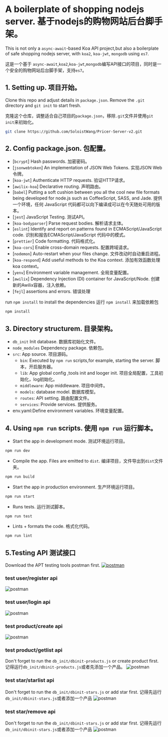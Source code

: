# A boilerplate of shopping nodejs server. 基于nodejs的购物网站后台脚手架。

This is not only a `async-await`-based Koa API project,but also a boilerplate of safe shopping nodejs server, with `koa2`, `koa-jwt`, `mongodb` using `es7`. 

这是一个基于 `async-await`,`koa2`,`koa-jwt`,`mongodb`编写API接口的项目，同时是一个安全的购物网站后台脚手架，支持`es7`。

## 1. Setting up. 项目开始。

Clone this repo and adjust details in `package.json`. Remove the `.git` directory and `git init` to start fresh.

克隆这个仓库，调整适合自己项目的`package.json`，移除`.git`文件并使用`git init`来初始化。

```bash
git clone https://github.com/SoloistWang/Pricer-Server-v2.git
```
## 2. Config package.json. 包配置。
- [`bcrypt`] Hash passwords. 加密密码。
- [`jsonwebtoken`] An implementation of JSON Web Tokens. 实现JSON Web令牌。
- [`koa-jwt`] Authenticate HTTP requests. 验证HTTP请求。
- [`awilix-koa`]  Declarative routing. 声明路由。
- [`babel`] Putting a soft cushion between you all the cool new file formats being developed for node.js such as CoffeeScript, SASS, and Jade. 提供一个环境，任何 JavaScript 代码都可以向下编译成可以在今天随处可用的版本。
- [`jest`] JavaScript Testing. 测试API。
- [`koa-bodyparser`] Parse request bodies. 解析请求主体。
- [`eslint`] Identify and report on patterns found in ECMAScript/JavaScript code. 识别和报告ECMAScript/JavaScript 代码中的模式。
- [`prettier`] Code formatting. 代码格式化。
- [`koa-cors`] Enable cross-domain requests. 配置跨域请求。
- [`nodemon`] Auto-restart when your files change. 文件改动时自动重启进程。
- [`koa-respond`] Add useful methods to the Koa context. 添加有效函数处理koa context。
- [`yenv`] Environment variable management. 全局变量配置。
- [`awilix`] Dependency Injection (DI) container for JavaScript/Node. 创建新的Awilix容器，注入依赖。
- [`fejl`] assertions and errors. 错误处理

run `npm install` to install the dependencies
运行 `npm install` 来加载依赖包

```bash
npm install
```
## 3. Directory structurem. 目录架构。

- `db_init` Init database. 数据库初始化文件。
- `node_modules` Dependency package. 依赖包。
- `src`: App source. 项目源码。
  - `bin`: Executed by `npm run` scripts,for example, starting the server. 脚本，开启服务器。
  - `lib`: App global config ,tools init and looger init. 项目全局配置，工具初始化，log初始化。
  - `middleware`: App middleware. 项目中间件。
  - `models`: database model. 数据库模型。
  - `routes`: API setting. 路由配置文件。
  - `services`: Provide services. 提供服务。
- env.yaml:Define environment variables. 环境变量配置。
  
## 4. Using `npm run` scripts. 使用 `npm run` 运行脚本。

- Start the app in development mode. 测试环境运行项目。
```bash
npm run dev 
```

- Compile the app. Files are emitted to `dist`. 编译项目，文件导出到`dist`文件夹。
```bash
npm run build 
```

- Start the app in production environment. 生产环境运行项目。
```bash
npm run start 
```

- Runs tests. 运行测试脚本。
```bash
npm run test 
```

- Lints + formats the code. 格式化代码。
```bash
npm run lint
```
## 5.Testing API 测试接口
Download the APT testing tools postman first.
<a href="https://www.getpostman.com/products" rel="Postman">![postman](images/postman.png)</a>

### test user/register api
![postman](images/register.png)

### test user/login api
![postman](images/login.png)

### test product/create api
![postman](images/product-create.png)

### test product/getlist api
  Don't forget to run the `db_init/dbinit-products.js` or create product first.
  记得运行`db_init/dbinit-products.js`或者先添加一个产品。
![postman](images/product-getlist.png)

### test star/starlist api
  Don't forget to run the `db_init/dbinit-stars.js` or add star first.
  记得先运行`db_init/dbinit-stars.js`或者添加一个产品
![postman](images/star-starlist.png)

### test star/remove api
  Don't forget to run the `db_init/dbinit-stars.js` or add star first.
  记得先运行`db_init/dbinit-stars.js`或者添加一个产品
![postman](images/star-remove.png)